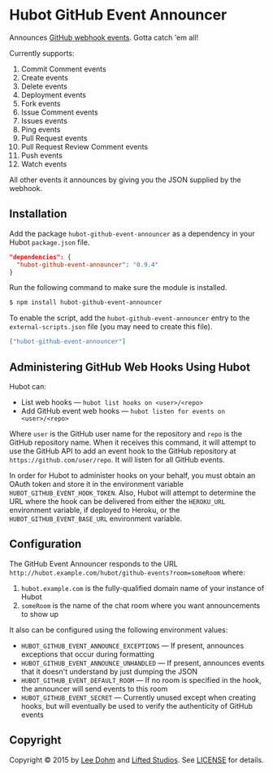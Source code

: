# Hubot GitHub Event Announcer

Announces [GitHub webhook events][webhooks]. Gotta catch 'em all!

Currently supports:

1. Commit Comment events
1. Create events
1. Delete events
1. Deployment events
1. Fork events
1. Issue Comment events
1. Issues events
1. Ping events
1. Pull Request events
1. Pull Request Review Comment events
1. Push events
1. Watch events

All other events it announces by giving you the JSON supplied by the webhook.

## Installation

Add the package `hubot-github-event-announcer` as a dependency in your Hubot `package.json` file.

```json
"dependencies": {
  "hubot-github-event-announcer": "0.9.4"
}
```

Run the following command to make sure the module is installed.

```bash
$ npm install hubot-github-event-announcer
```

To enable the script, add the `hubot-github-event-announcer` entry to the `external-scripts.json` file (you may need to create this file).

```json
["hubot-github-event-announcer"]
```

## Administering GitHub Web Hooks Using Hubot

Hubot can:

* List web hooks &mdash; `hubot list hooks on <user>/<repo>`
* Add GitHub event web hooks &mdash; `hubot listen for events on <user>/<repo>`

Where `user` is the GitHub user name for the repository and `repo` is the GitHub repository name. When it receives this command, it will attempt to use the GitHub API to add an event hook to the GitHub repository at `https://github.com/user/repo`. It will listen for all GitHub events.

In order for Hubot to administer hooks on your behalf, you must obtain an OAuth token and store it in the environment variable `HUBOT_GITHUB_EVENT_HOOK_TOKEN`. Also, Hubot will attempt to determine the URL where the hook can be delivered from either the `HEROKU_URL` environment variable, if deployed to Heroku, or the `HUBOT_GITHUB_EVENT_BASE_URL` environment variable.

## Configuration

The GitHub Event Announcer responds to the URL `http://hubot.example.com/hubot/github-events?room=someRoom` where:

1. `hubot.example.com` is the fully-qualified domain name of your instance of Hubot
1. `someRoom` is the name of the chat room where you want announcements to show up

It also can be configured using the following environment values:

* `HUBOT_GITHUB_EVENT_ANNOUNCE_EXCEPTIONS` &mdash; If present, announces exceptions that occur during formatting
* `HUBOT_GITHUB_EVENT_ANNOUNCE_UNHANDLED` &mdash; If present, announces events that it doesn't understand by just dumping the JSON
* `HUBOT_GITHUB_EVENT_DEFAULT_ROOM` &mdash; If no room is specified in the hook, the announcer will send events to this room
* `HUBOT_GITHUB_EVENT_SECRET` &mdash; Currently unused except when creating hooks, but will eventually be used to verify the authenticity of GitHub events

## Copyright

Copyright &copy; 2015 by [Lee Dohm](http://www.lee-dohm.com) and [Lifted Studios](http://www.liftedstudios.com). See [LICENSE][license] for details.

[license]: https://github.com/lifted-studios/hubot-github-event-announcer/blob/master/LICENSE.md
[webhooks]: https://developer.github.com/v3/activity/events/types/

